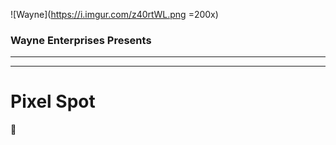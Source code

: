 ![Wayne](https://i.imgur.com/z40rtWL.png =200x)

### Wayne Enterprises Presents
___
___   
   
# Pixel Spot    

:city_sunset: